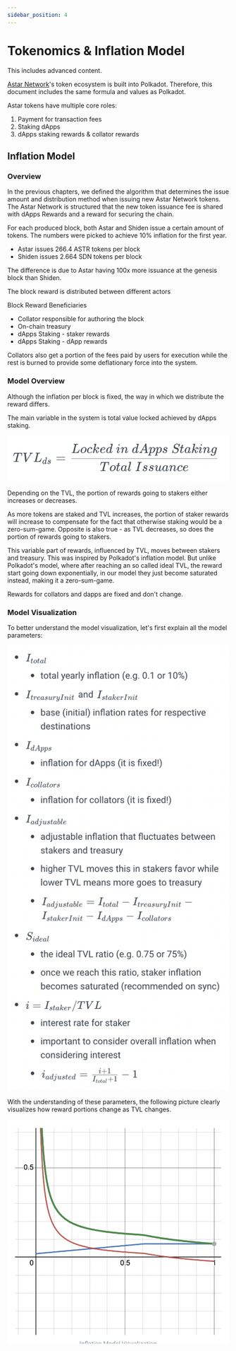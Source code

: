 ```yaml
---
sidebar_position: 4
---
```


# Tokenomics & Inflation Model

This includes advanced content.

[Astar Network]: https://astar.network/

[Astar Network]'s token ecosystem is built into Polkadot. Therefore, this document includes the same formula and values as Polkadot.

Astar tokens have multiple core roles:

1. Payment for transaction fees
2. Staking dApps
3. dApps staking rewards & collator rewards

## Inflation Model

### Overview

In the previous chapters, we defined the algorithm that determines the issue amount and distribution method when issuing new Astar Network tokens. The Astar Network is structured that the new token issuance fee is shared with dApps Rewards and a reward for securing the chain.

For each produced block, both Astar and Shiden issue a certain amount of tokens. The numbers were picked to achieve 10% inflation for the first year.

- Astar issues 266.4 ASTR tokens per block
- Shiden issues 2.664 SDN tokens per block

The difference is due to Astar having 100x more issuance at the genesis block than Shiden.

The block reward is distributed between different actors

Block Reward Beneficiaries
​

- Collator responsible for authoring the block
- On-chain treasury
- dApps Staking - staker rewards
- dApps Staking - dApp rewards

Collators also get a portion of the fees paid by users for execution while the rest is burned to provide some deflationary force into the system.

### Model Overview

Although the inflation per block is fixed, the way in which we distribute the reward differs.

The main variable in the system is total value locked achieved by dApps staking.

![1](img/1.png)

Depending on the TVL, the portion of rewards going to stakers either increases or decreases.

As more tokens are staked and TVL increases, the portion of staker rewards will increase to compensate for the fact that otherwise staking would be a zero-sum-game. Opposite is also true - as TVL decreases, so does the portion of rewards going to stakers.

This variable part of rewards, influenced by TVL, moves between stakers and treasury. This was inspired by Polkadot's inflation model. But unlike Polkadot's model, where after reaching an so called ideal TVL, the reward start going down exponentially, in our model they just become saturated instead, making it a zero-sum-game.

Rewards for collators and dapps are fixed and don't change.

### Model Visualization

To better understand the model visualization, let's first explain all the model parameters:

![2](img/2.png)

With the understanding of these parameters, the following picture clearly visualizes how reward portions change as TVL changes.

![3](img/3.png)
